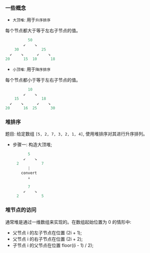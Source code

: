### 一些概念

* `大顶堆`: 用于`升序排序`

每个节点都大于等于左右子节点的值。

```js
          50
        ↙    ↘
    30          25
  ↙    ↘      ↙    ↘
20      15  10      18
```

* `小顶堆`: 用于`降序排序`

每个节点都小于等于左右子节点的值。

```js
          10
        ↙    ↘
    15          18
  ↙    ↘      ↙    ↘
20      16  25      30
```

### 堆排序

题目: 给定数组 `[5, 2, 7, 3, 2, 1, 4]`, 使用堆排序对其进行升序排列。

* 步骤一: 构造大顶堆;

```js
          5
        ↙    ↘
     2          7
          |
       convert
          ↓

          7
        ↙    ↘
     2          5
```

### 堆节点的访问

通常堆是通过一维数组来实现的。在数组起始位置为 0 的情形中:

* 父节点 i 的左子节点在位置 (2i + 1);
* 父节点 i 的右子节点在位置 (2i + 2);
* 子节点 i 的父节点在位置 floor((i - 1) / 2);